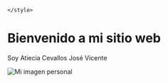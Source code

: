 
    </style>
</head>
<body>
    <h1>Bienvenido a mi sitio web</h1>
    <p>Soy Atiecia Cevallos José Vicente</p>
    <img src="https://i.imgur.com/cM7iSPc.jpg" alt="Mi imagen personal">
    

